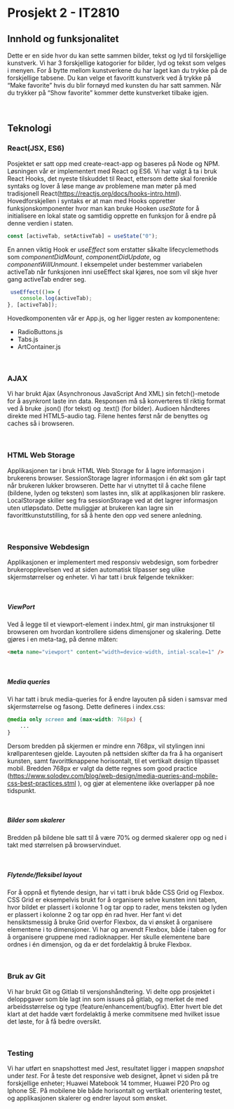 Prosjekt 2 - IT2810
=======
## Innhold og funksjonalitet

Dette er en side hvor du kan sette sammen bilder, tekst og lyd til forskjellige kunstverk. Vi har 3 forskjellige katogorier for bilder, lyd og tekst som velges i menyen. For å bytte mellom kunstverkene du har laget kan du trykke på de forskjellige tabsene. Du kan velge et favoritt kunstverk ved å trykke på “Make favorite” hvis du blir fornøyd   med kunsten du har satt sammen. Når du trykker på “Show favorite” kommer dette kunstverket tilbake igjen.   

<br>

## Teknologi

### **React(JSX, ES6)**

Posjektet er satt opp med create-react-app og baseres på Node og NPM. Løsningen vår er implementert med React og ES6. Vi har valgt å ta i bruk React Hooks, det nyeste tilskuddet til React, ettersom dette skal forenkle syntaks og lover å løse mange av problemene man møter på med tradisjonell React(https://reactjs.org/docs/hooks-intro.html). Hovedforskjellen i syntaks er at man med Hooks oppretter funksjonskomponenter hvor man kan bruke Hooken _useState_ for å initialisere en lokal state og samtidig opprette en funksjon for å endre på denne verdien i staten.

```js
const [activeTab, setActiveTab] = useState("0");
```

En annen viktig Hook er _useEffect_ som erstatter såkalte lifecyclemethods som _componentDidMount_, _componentDidUpdate_, og _componentWillUnmount_. I eksempelet under bestemmer variabelen activeTab når funksjonen inni useEffect skal kjøres, noe som vil skje hver gang activeTab endrer seg.

```js
 useEffect(()=> {
    console.log(activeTab);
}, [activeTab]); 
```

Hovedkomponenten vår er App.js, og her ligger resten av komponentene:

* RadioButtons.js
* Tabs.js 
* ArtContainer.js

<br>

### **AJAX**

Vi har brukt Ajax (Asynchronous JavaScript And XML) sin fetch()-metode for å asynkront laste inn data. Responsen må så konverteres til riktig format ved å bruke .json() (for tekst) og .text() (for bilder). Audioen håndteres direkte med HTML5-audio tag. Filene hentes først når de benyttes og caches så i browseren.

<br>

### **HTML Web Storage**

Applikasjonen tar i bruk HTML Web Storage for å lagre informasjon i brukerens browser. SessionStorage lagrer informasjon i én økt som går tapt når brukeren lukker browseren. Dette har vi utnyttet til å cache filene (bildene, lyden og teksten) som lastes inn, slik at applikasjonen blir raskere. LocalStorage skiller seg fra sessionStorage ved at det lagrer informasjon uten utløpsdato. Dette muliggjør at brukeren kan lagre sin favorittkunstutstilling, for så å hente den opp ved senere anledning. 

<br>

### **Responsive Webdesign**

Applikasjonen er implementert med responsiv webdesign, som forbedrer brukeropplevelsen ved at siden automatisk tilpasser seg ulike skjermstørrelser og enheter. Vi har tatt i bruk følgende teknikker:

<br>

##### **ViewPort**

Ved å legge til et viewport-element i index.html, gir man instruksjoner til browseren om hvordan kontrollere sidens dimensjoner og skalering. Dette gjøres i en meta-tag, på denne måten:

```html
<meta name="viewport" content="width=device-width, intial-scale=1" />
```

<br>

##### **Media queries**

Vi har tatt i bruk media-queries for å endre layouten på siden i samsvar med skjermstørrelse og fasong. Dette defineres i index.css:

```css
@media only screen and (max-width: 768px) {
    ...
}
```

Dersom bredden på skjermen er mindre enn 768px, vil stylingen inni krøllparentesen gjelde. Layouten på nettsiden skifter da fra å ha organisert kunsten, samt favorittknappene horisontalt, til et vertikalt design tilpasset mobil. Bredden 768px er valgt da dette regnes som good practice (https://www.solodev.com/blog/web-design/media-queries-and-mobile-css-best-practices.stml ), og gjør at elementene ikke overlapper på noe tidspunkt.

<br>

##### **Bilder som skalerer**

Bredden på bildene ble satt til å være 70% og dermed skalerer opp og ned i takt med størrelsen på browservinduet. 

<br>

##### **Flytende/fleksibel layout**

For å oppnå et flytende design, har vi tatt i bruk både CSS Grid og Flexbox. CSS Grid er eksempelvis brukt for å organisere selve kunsten inni taben, hvor bildet er plassert i kolonne 1 og tar opp to rader, mens teksten og lyden er plassert i kolonne 2 og tar opp én rad hver. Her fant vi det hensiktsmessig å bruke Grid overfor Flexbox, da vi ønsket å organisere elementene i to dimensjoner. Vi har og anvendt Flexbox, både i taben og for å organisere gruppene med radioknapper. Her skulle elementene bare ordnes i én dimensjon, og da er det fordelaktig å bruke Flexbox.

<br>

### **Bruk av Git**

Vi har brukt Git og Gitlab til versjonshåndtering. Vi delte opp prosjektet i deloppgaver som ble lagt inn som issues på gitlab, og merket de med arbeidsstørrelse og type (feature/enhancement/bugfix). Etter hvert ble det klart at det hadde vært fordelaktig å merke commitsene med hvilket issue det løste, for å få bedre oversikt.

<br>

### **Testing**

Vi har utført en snapshottest med Jest, resultatet ligger i mappen _snapshot_ under _test_.  For å teste det responsive web designet, åpnet vi siden på tre forskjellige enheter; Huawei Matebook 14 tommer, Huawei P20 Pro og Iphone SE. På mobilene ble både horisontalt og vertikalt orientering testet, og applikasjonen skalerer og endrer layout som ønsket.





